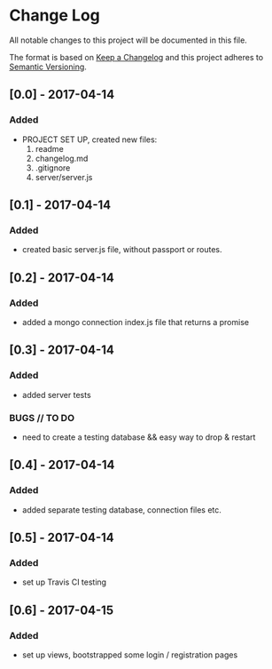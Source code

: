 # Change Log
All notable changes to this project will be documented in this file.

The format is based on [Keep a Changelog](http://keepachangelog.com/)
and this project adheres to [Semantic Versioning](http://semver.org/).


## [0.0] - 2017-04-14
### Added
- PROJECT SET UP, created new files:
  1. readme
  2. changelog.md
  3. .gitignore
  4. server/server.js

## [0.1] - 2017-04-14
### Added
- created basic server.js file, without passport or routes.

## [0.2] - 2017-04-14
### Added
- added a mongo connection index.js file that returns a promise

## [0.3] - 2017-04-14
### Added
- added server tests
### BUGS // TO DO
- need to create a testing database && easy way to drop & restart

## [0.4] - 2017-04-14
### Added
- added separate testing database, connection files etc.

## [0.5] - 2017-04-14
### Added
- set up Travis CI testing

## [0.6] - 2017-04-15
### Added
- set up views, bootstrapped some login / registration pages